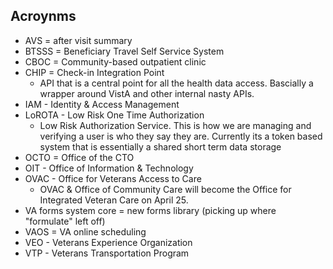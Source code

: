 ## Acroynms
  
- AVS =  after visit summary 
- BTSSS = Beneficiary Travel Self Service System
- CBOC = Community-based outpatient clinic
- CHIP = Check-in Integration Point
	 - API that is a central point for all the health data access. Bascially a wrapper around VistA and other internal nasty APIs.
- IAM - Identity & Access Management
- LoROTA - Low Risk One Time Authorization 
   - Low Risk Authorization Service. This is how we are managing and verifying a user is who they say they are. Currently its a token based system that is essentially a shared short term data storage
- OCTO = Office of the CTO
- OIT - Office of Information & Technology
- OVAC - Office for Veterans Access to Care
   - OVAC & Office of Community Care will become the Office for Integrated Veteran Care on April 25.
- VA forms system core = new forms library (picking up where "formulate" left off)
- VAOS = VA online scheduling
- VEO - Veterans Experience Organization
- VTP - Veterans Transportation Program

